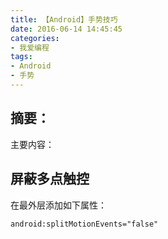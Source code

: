 ```yaml
---
title: 【Android】手势技巧
date: 2016-06-14 14:45:45
categories:
- 我爱编程
tags:
- Android
- 手势
---
```


## 摘要：
主要内容：


<!--more-->

## 屏蔽多点触控
在最外层添加如下属性：
```
android:splitMotionEvents="false"
```

